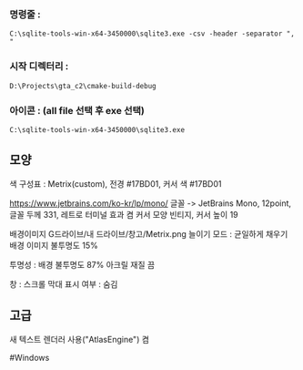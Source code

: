 ### 명령줄 :
```
C:\sqlite-tools-win-x64-3450000\sqlite3.exe -csv -header -separator ", "
```
### 시작 디렉터리 : 
```
D:\Projects\gta_c2\cmake-build-debug
```
### 아이콘 : (all file 선택 후 exe 선택)
```
C:\sqlite-tools-win-x64-3450000\sqlite3.exe
```
## 모양
색 구성표 : Metrix(custom), 전경 #17BD01, 커서 색 #17BD01

https://www.jetbrains.com/ko-kr/lp/mono/
글꼴 -> JetBrains Mono, 12point, 글꼴 두께 331, 레트로 터미널 효과 켬
커서 모양 빈티지, 커서 높이 19

배경이미지 G드라이브/내 드라이브/창고/Metrix.png
늘이기 모드 : 균일하게 채우기
배경 이미지 불투명도 15%

투명성 :
배경 불투명도 87%
아크릴 재질 끔

창 :
스크롤 막대 표시 여부 : 숨김

## 고급
새 텍스트 렌더러 사용("AtlasEngine") 켬

#Windows